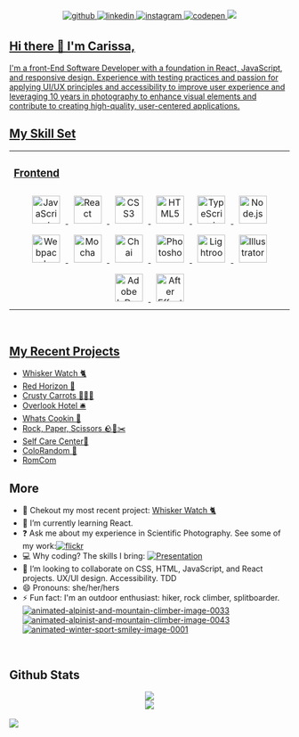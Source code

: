 <div  align="center">
</div>
<br/>
<div align="center">
<a href="https://github.com/CarissaHluchan" target="_blank">
<img src=https://img.shields.io/badge/github-%2324292e.svg?&style=for-the-badge&logo=github&logoColor=white alt=github style="margin-bottom: 5px;" />
</a>
<a href="https://linkedin.com/in/carissahluchan" target="_blank">
<img src=https://img.shields.io/badge/linkedin-%231E77B5.svg?&style=for-the-badge&logo=linkedin&logoColor=white alt=linkedin style="margin-bottom: 5px;" />
</a>
<a href="https://instagram.com/carissa.outside" target="_blank">
<img src=https://img.shields.io/badge/instagram-%23000000.svg?&style=for-the-badge&logo=instagram&logoColor=white alt=instagram style="margin-bottom: 5px;" />
</a>
<a href="https://codepen.com/Carissa-Hluchan" target="_blank">
<img src=https://img.shields.io/badge/codepen-%23131417.svg?&style=for-the-badge&logo=codepen&logoColor=white alt=codepen style="margin-bottom: 5px;" />
</a>  
<a href="https://replit.com/@CarissaHluchan" target="_blank">
<img src=https://img.shields.io/badge/Replit-F26207.svg?style=for-the-badge&logo=Replit&logoColor=white />
</div>

## Hi there 👋 I'm Carissa,</div>  

I'm a front-End Software Developer with a foundation in React, JavaScript, and responsive design. Experience with testing practices and passion for applying UI/UX principles and accessibility to improve user experience and leveraging 10 years in photography to enhance visual elements and contribute to creating high-quality, user-centered applications.

  
## My Skill Set  
<table><tr><td valign="top" width="33%">

### Frontend  
<div align="center">  
<a href="https://www.javascript.com/" target="_blank"><img style="margin: 10px" src="https://profilinator.rishav.dev/skills-assets/javascript-original.svg" alt="JavaScript" height="50" /></a>  
<a href="https://reactjs.org/" target="_blank"><img style="margin: 10px" src="https://profilinator.rishav.dev/skills-assets/react-original-wordmark.svg" alt="React" height="50" /></a>  
<a href="https://www.w3schools.com/css/" target="_blank"><img style="margin: 10px" src="https://profilinator.rishav.dev/skills-assets/css3-original-wordmark.svg" alt="CSS3" height="50" /></a>  
<a href="https://en.wikipedia.org/wiki/HTML5" target="_blank"><img style="margin: 10px" src="https://profilinator.rishav.dev/skills-assets/html5-original-wordmark.svg" alt="HTML5" height="50" /></a>  
<a href="https://www.typescriptlang.org/" target="_blank"><img style="margin: 10px" src="https://profilinator.rishav.dev/skills-assets/typescript-original.svg" alt="TypeScript" height="50" /></a>  
<a href="https://nodejs.org/" target="_blank"><img style="margin: 10px" src="https://profilinator.rishav.dev/skills-assets/nodejs-original-wordmark.svg" alt="Node.js" height="50" /></a>  
<a href="https://webpack.js.org/" target="_blank"><img style="margin: 10px" src="https://profilinator.rishav.dev/skills-assets/webpack-original.svg" alt="Webpack" height="50" /></a>  
<a href="https://mochajs.org/" target="_blank"><img style="margin: 10px" src="https://profilinator.rishav.dev/skills-assets/mocha.png" alt="Mocha" height="50" /></a>
<a href="https://www.chaijs.com/" target="_blank"><img style="margin: 10px" src="https://profilinator.rishav.dev/skills-assets/chai.png" alt="Chai" height="50" /></a>
<a href="https://www.adobe.com/in/products/photoshop.html" target="_blank"><img style="margin: 10px" src="https://profilinator.rishav.dev/skills-assets/photoshop-plain.svg" alt="Photoshop" height="50" /></a>
<a href="https://www.adobe.com/products/photoshop-lightroom.html" target="_blank"><img style="margin: 10px" src="https://profilinator.rishav.dev/skills-assets/lightroom.png" alt="Lightroom" height="50" /></a>
<a href="https://www.adobe.com/in/products/illustrator.html" target="_blank"><img style="margin: 10px" src="https://profilinator.rishav.dev/skills-assets/adobe_illustrator-icon.svg" alt="Illustrator" height="50" /></a>  
<a href="https://www.adobe.com/in/products/indesign.html" target="_blank"><img style="margin: 10px" src="https://profilinator.rishav.dev/skills-assets/adobeindesign.svg" alt="Adobe InDesign" height="50" /></a>   
<a href="https://www.adobe.com/in/products/aftereffects.html" target="_blank"><img style="margin: 10px" src="https://profilinator.rishav.dev/skills-assets/aftereffects.png" alt="After Effects" height="50" /></a>  
</div>
</td></tr></table>  
<br/>

## My Recent Projects
- [Whisker Watch 🐈](https://github.com/CarissaHluchan/whisker-watch)
- [Red Horizon 🚀](https://github.com/CarissaHluchan/red-horizon)
- [Crusty Carrots 🥕🍿🎥](https://github.com/CarissaHluchan/crusty-carrots/) 
- [Overlook Hotel 🛎️](https://github.com/CarissaHluchan/overlook-hotel)
- [Whats Cookin 🍳](https://github.com/CarissaHluchan/whats-cookin)
- [Rock, Paper, Scissors 🪨📜✂️](https://github.com/CarissaHluchan/rock-paper-scissors/blob/main/README.md)
- [Self Care Center🫶](https://github.com/CarissaHluchan/self-care-center)
- [ColoRandom 🍭](https://github.com/CarissaHluchan/colorRandom)
- [RomCom](https://rolearypro.github.io/romcom-With-Carissa/)

## More
  
- 🔭 Chekout my most recent project: [Whisker Watch 🐈](https://github.com/CarissaHluchan/whisker-watch)
- 🌱 I’m currently learning React.  
- ❓ Ask me about my experience in Scientific Photography. See some of my work:[![flickr](https://img.shields.io/badge/Flickr-0063DC.svg?style=for-the-badge&logo=Flickr&logoColor=white)](https://www.flickr.com/photos/hurdstrom/)
- 💻 Why coding? The skills I bring: [![Presentation](https://img.shields.io/badge/Google%20Slides-FBBC04.svg?style=for-the-badge&logo=Google-Slides&logoColor=black)](https://docs.google.com/presentation/d/1BNgDOTi15TSLf2qjodGmVsleNTXNSJ1Oiq2xQEEKupQ/edit#slide=id.g2737dd05ca1_0_87)
- 👯 I’m looking to collaborate on CSS, HTML, JavaScript, and React projects. UX/UI design. Accessibility. TDD
- 😄 Pronouns: she/her/hers
- ⚡ Fun fact: I'm an outdoor enthusiast: hiker, rock climber, splitboarder. <br/>
<a href="https://www.animatedimages.org/cat-alpinists-and-mountain-climbers-935.htm"><img src="https://www.animatedimages.org/data/media/935/animated-alpinist-and-mountain-climber-image-0033.gif" border="0" alt="animated-alpinist-and-mountain-climber-image-0033" /></a>
<a href="https://www.animatedimages.org/cat-alpinists-and-mountain-climbers-935.htm"><img src="https://www.animatedimages.org/data/media/935/animated-alpinist-and-mountain-climber-image-0043.gif" border="0" alt="animated-alpinist-and-mountain-climber-image-0043" /></a>
<a href="https://www.animatedimages.org/cat-winter-sports-smileys-and-smilies-1613.htm"><img src="https://www.animatedimages.org/data/media/1613/animated-winter-sport-smiley-image-0001.gif" border="0" alt="animated-winter-sport-smiley-image-0001" /></a>
<br/>  


## Github Stats  
<div align="center">
<img src="https://github-readme-stats.vercel.app/api?username=CarissaHluchan&show_icons=true&count_private=true&hide_border=true" />  
<br/>  
<img src="https://komarev.com/ghpvc/?username=CarissaHluchan&&style=flat-square" align="center" />
</div>  
<br/>  

<img src="https://gifdb.com/images/high/orange-cat-typing-happily-xy8wrku0apvtv3sb.gif"/>



